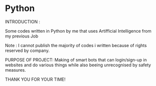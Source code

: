 # Python


INTRODUCTION :

Some codes written in Python by me that uses Artifficial Intelligence from my previous Job

Note : I cannot publish the majority of codes i written because of rights reserved by company.

PURPOSE OF PROJECT: Making of smart bots that can login/sign-up in websites and do various things while also beeing unrecognised by safety measures.

THANK YOU FOR YOUR TIME!
